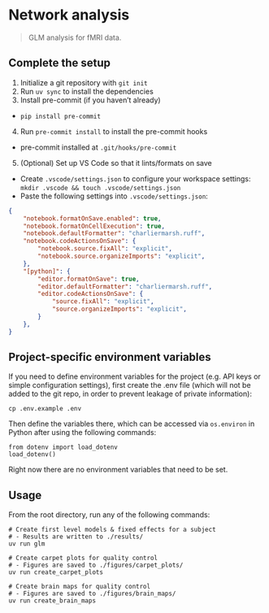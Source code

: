 # Network analysis 

> GLM analysis for fMRI data.

## Complete the setup

1. Initialize a git repository with `git init`
2. Run `uv sync` to install the dependencies
3. Install pre-commit (if you haven’t already)
- `pip install pre-commit`
4. Run `pre-commit install` to install the pre-commit hooks
- pre-commit installed at `.git/hooks/pre-commit`
5. (Optional) Set up VS Code so that it lints/formats on save
- Create `.vscode/settings.json` to configure your workspace settings: `mkdir .vscode && touch .vscode/settings.json`
- Paste the following settings into `.vscode/settings.json`:
```json
{
    "notebook.formatOnSave.enabled": true,
    "notebook.formatOnCellExecution": true,
    "notebook.defaultFormatter": "charliermarsh.ruff",
    "notebook.codeActionsOnSave": {
        "notebook.source.fixAll": "explicit",
        "notebook.source.organizeImports": "explicit",
    },
    "[python]": {
        "editor.formatOnSave": true,
        "editor.defaultFormatter": "charliermarsh.ruff",
        "editor.codeActionsOnSave": {
            "source.fixAll": "explicit",
            "source.organizeImports": "explicit",
        }
    },
}
```


## Project-specific environment variables

If you need to define environment variables for the project (e.g. API keys or simple configuration settings), 
first create the .env file (which will not be added to the git repo, in order to prevent leakage of private information):

```
cp .env.example .env
```

Then define the variables there, which can be accessed via `os.environ` in Python after using the following commands:

```
from dotenv import load_dotenv
load_dotenv()
```

Right now there are no environment variables that need to be set.

## Usage 

From the root directory, run any of the following commands:

```
# Create first level models & fixed effects for a subject
# - Results are written to ./results/
uv run glm

# Create carpet plots for quality control
# - Figures are saved to ./figures/carpet_plots/
uv run create_carpet_plots

# Create brain maps for quality control
# - Figures are saved to ./figures/brain_maps/
uv run create_brain_maps
```
